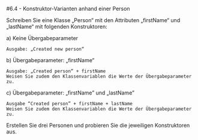 #6.4 - Konstruktor-Varianten anhand einer Person

Schreiben Sie eine Klasse „Person“ mit den Attributen „firstName“ und „lastName“ mit folgenden Konstruktoren:

a)    Keine Übergabeparameter

    Ausgabe: „Created new person“

b)    Übergabeparameter: „firstName“

    Ausgabe: „Created person“ + firstName
    Weisen Sie zudem den Klassenvariablen die Werte der Übergabeparameter zu.

c)    Übergabeparameter: „firstName” und „lastName”

    Ausgabe “Created person” + firstName + lastName
    Weisen Sie zudem den Klassenvariablen die Werte der Übergabeparameter zu.

Erstellen Sie drei Personen und probieren Sie die jeweiligen Konstruktoren aus.